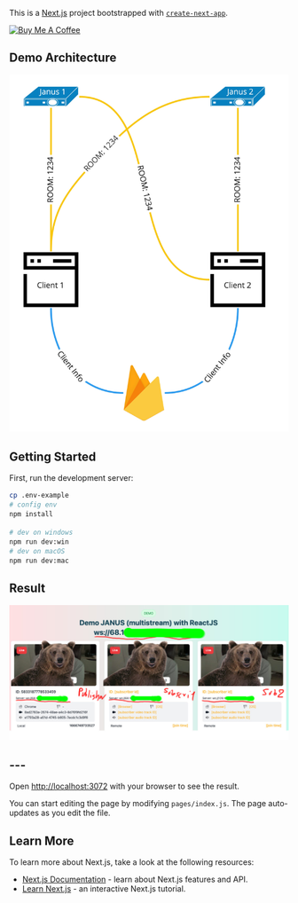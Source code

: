 This is a [Next.js](https://nextjs.org/) project bootstrapped with [`create-next-app`](https://github.com/vercel/next.js/tree/canary/packages/create-next-app).


<picture>
  <a href="https://www.buymeacoffee.com/duckdev84" target="_blank"><img src="https://cdn.buymeacoffee.com/buttons/default-orange.png" alt="Buy Me A Coffee" height="41" width="174"></a>
</picture>

## Demo Architecture
![Screenshot](doc/image/img-1.jpg)

## Getting Started
First, run the development server:

```bash
cp .env-example
# config env
npm install

# dev on windows
npm run dev:win
# dev on macOS
npm run dev:mac
```

## Result
![Screenshot](doc/image/img-2.jpg)

## ---
Open [http://localhost:3072](http://localhost:3072) with your browser to see the result.

You can start editing the page by modifying `pages/index.js`. The page auto-updates as you edit the file.

## Learn More

To learn more about Next.js, take a look at the following resources:

- [Next.js Documentation](https://nextjs.org/docs) - learn about Next.js features and API.
- [Learn Next.js](https://nextjs.org/learn) - an interactive Next.js tutorial.
